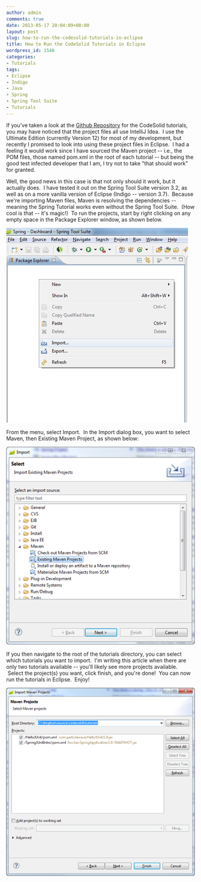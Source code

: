 ```yaml
---
author: admin
comments: true
date: 2013-05-17 20:04:09+00:00
layout: post
slug: how-to-run-the-codesolid-tutorials-in-eclipse
title: How to Run the CodeSolid Tutorials in Eclipse
wordpress_id: 1548
categories:
- Tutorials
tags:
- Eclipse
- Indigo
- Java
- Spring
- Spring Tool Suite
- Tutorials
---
```


If you've taken a look at the [Github Repository](https://github.com/CodeSolid/tutorials) for the CodeSolid tutorials, you may have noticed that the project files all use IntelliJ Idea.  I use the Ultimate Edition (currently Version 12) for most of my development, but recently I promised to look into using these project files in Eclipse.  I had a feeling it would work since I have sourced the Maven project -- i.e., the POM files, those named pom.xml in the root of each tutorial -- but being the good test infected developer that I am, I try not to take "that should work" for granted.

Well, the good news in this case is that not only should it work, but it actually does.  I have tested it out on the Spring Tool Suite version 3.2, as well as on a more vanilla version of Eclipse (Indigo -- version 3.7).  Because we're importing Maven files, Maven is resolving the dependencies -- meaning the Spring Tutorial works even without the Spring Tool Suite.  (How cool is that -- it's magic!)  To run the projects, start by right clicking on any empty space in the Package Explorer window, as shown below.

![EclipseImport](/images/tutorials_in_eclipse/EclipseImport.jpg)

From the menu, select Import.  In the Import dialog box, you want to select Maven, then Existing Maven Project, as shown below:

![EclipseImport2](/images/tutorials_in_eclipse/EclipseImport2.png)

If you then navigate to the root of the tutorials directory, you can select which tutorials you want to import.  I'm writing this article when there are only two tutorials available -- you'll likely see more projects available.  Select the project(s) you want, click finish, and you're done!  You can now run the tutorials in Eclipse.  Enjoy!

![EclipseImport3](/images/tutorials_in_eclipse/EclipseImport3.png)